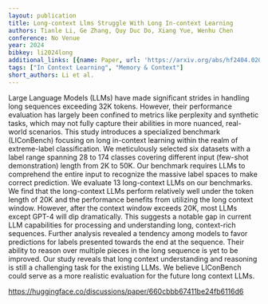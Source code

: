 ```yaml
---
layout: publication
title: Long-context Llms Struggle With Long In-context Learning
authors: Tianle Li, Ge Zhang, Quy Duc Do, Xiang Yue, Wenhu Chen
conference: No Venue
year: 2024
bibkey: li2024long
additional_links: [{name: Paper, url: 'https://arxiv.org/abs/hf2404.02060'}]
tags: ["In Context Learning", "Memory & Context"]
short_authors: Li et al.
---
```

Large Language Models (LLMs) have made significant strides in handling long sequences exceeding 32K tokens. However, their performance evaluation has largely been confined to metrics like perplexity and synthetic tasks, which may not fully capture their abilities in more nuanced, real-world scenarios. This study introduces a specialized benchmark (LIConBench) focusing on long in-context learning within the realm of extreme-label classification. We meticulously selected six datasets with a label range spanning 28 to 174 classes covering different input (few-shot demonstration) length from 2K to 50K. Our benchmark requires LLMs to comprehend the entire input to recognize the massive label spaces to make correct prediction. We evaluate 13 long-context LLMs on our benchmarks. We find that the long-context LLMs perform relatively well under the token length of 20K and the performance benefits from utilizing the long context window. However, after the context window exceeds 20K, most LLMs except GPT-4 will dip dramatically. This suggests a notable gap in current LLM capabilities for processing and understanding long, context-rich sequences. Further analysis revealed a tendency among models to favor predictions for labels presented towards the end at the sequence. Their ability to reason over multiple pieces in the long sequence is yet to be improved. Our study reveals that long context understanding and reasoning is still a challenging task for the existing LLMs. We believe LIConBench could serve as a more realistic evaluation for the future long context LLMs.

https://huggingface.co/discussions/paper/660cbbb67411be24fb6116d6